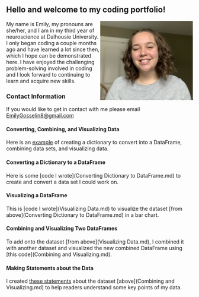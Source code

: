 ## Hello and welcome to my coding portfolio!

<img align="right" src="IMG_5250.jpeg" width="250"/>

My name is Emily, my pronouns are she/her, and I am in my third year of neuroscience at Dalhousie University. I only began coding a couple months ago and have learned a lot since then, which I hope can be demonstrated here. I have enjoyed the challenging problem-solving involved in coding and I look forward to continuing to learn and acquire new skills.

### Contact Information
If you would like to get in contact with me please email [EmilyGosselin8@gmail.com](mailto:emilygosselin8@gmail.com)
 
  
#### Converting, Combining, and Visualizing Data
Here is an [example](CCVD.md) of creating a dictionary to convert into a DataFrame, combining data sets, and visualizing data.

#### Converting a Dictionary to a DataFrame
Here is some [code I wrote](Converting Dictionary to DataFrame.md) to create and convert a data set I could work on.

#### Visualizing a DataFrame
This is [code I wrote](Visualizing Data.md) to visualize the dataset [from above](Converting Dictionary to DataFrame.md) in a bar chart.

#### Combining and Visualizing Two DataFrames
To add onto the dataset [from above](Visualizing Data.md), I combined it with another dataset and visualized the new combined DataFrame using [this code](Combining and Visualizing.md).

#### Making Statements about the Data
I created [these statements](Statements.md) about the dataset [above](Combining and Visualizing.md) to help readers understand some key points of my data.
